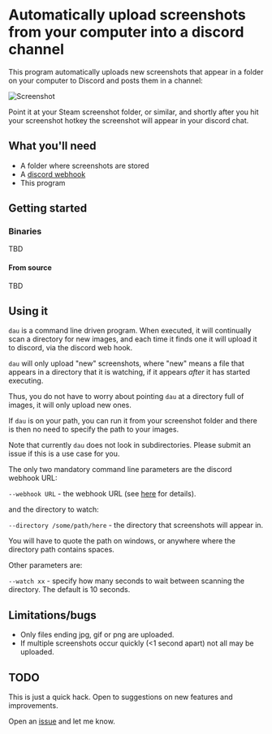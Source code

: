 # Automatically upload screenshots from your computer into a discord channel

This program automatically uploads new screenshots that appear in a folder on your computer to Discord and posts them in a channel:

![Screenshot](http://i.imgur.com/QPS9V6f.jpg)

Point it at your Steam screenshot folder, or similar, and shortly after you hit your screenshot hotkey the screenshot will appear in your discord chat.

## What you'll need

* A folder where screenshots are stored
* A [discord webhook](https://support.discordapp.com/hc/en-us/articles/228383668-Intro-to-Webhooks)
* This program

## Getting started

### Binaries

TBD

#### From source

TBD

## Using it

`dau` is a command line driven program. When executed, it will continually scan a directory for new images, and each time it finds one it will upload it to discord, via the discord web hook.

`dau` will only upload "new" screenshots, where "new" means a file that appears in a directory that it is watching, if it appears *after* it has started executing.

Thus, you do not have to worry about pointing `dau` at a directory full of images, it will only upload new ones.

If `dau` is on your path, you can run it from your screenshot folder and there is then no need to specify the path to your images.

Note that currently `dau` does not look in subdirectories. Please submit an issue if this is a use case for you.

The only two mandatory command line parameters are the discord webhook URL:

`--webhook URL` - the webhook URL (see [here](https://support.discordapp.com/hc/en-us/articles/228383668-Intro-to-Webhooks) for details).

and the directory to watch:

`--directory /some/path/here` - the directory that screenshots will appear in.

You will have to quote the path on windows, or anywhere where the directory path contains spaces.

Other parameters are:

`--watch xx` - specify how many seconds to wait between scanning the directory. The default is 10 seconds.

## Limitations/bugs

* Only files ending jpg, gif or png are uploaded.
* If multiple screenshots occur quickly (<1 second apart) not all may be uploaded.

## TODO
This is just a quick hack. Open to suggestions on new features and improvements.

Open an [issue](https://github.com/tardisx/discord-auto-upload/issues/new) and let me know.
